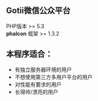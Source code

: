 Gotii微信公众平台
-----
PHP版本 >= 5.3  
**phalcon** 框架 >= 1.3.2

本程序适合：
-----
* 有独立服务器环境的用户
* 不想使用第三方多用户平台的用户
* 对性能有要求的用户
* 长得帅/漂亮的用户



